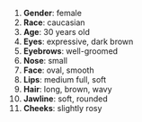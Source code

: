 1. **Gender**: female
2. **Race**: caucasian
3. **Age**: 30 years old
4. **Eyes**: expressive, dark brown
5. **Eyebrows**: well-groomed
6. **Nose**: small
7. **Face**: oval, smooth
8. **Lips**: medium full, soft
9. **Hair**: long, brown, wavy
10. **Jawline**: soft, rounded
11. **Cheeks**: slightly rosy